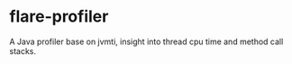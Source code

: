 # flare-profiler
A Java profiler base on jvmti, insight into thread cpu time and method call stacks.
